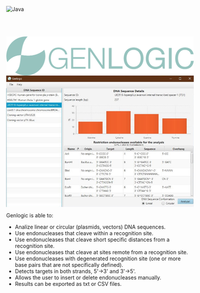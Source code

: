 <img alt="Java" align="left"  src="https://forthebadge.com/images/badges/made-with-java.svg"/> <br/><br/>
<br/><br/>

<img alt="Logo" align="center"  src="https://raw.githubusercontent.com/luinungom/Genlogic/master/src/resources/images/FullLogo.png?raw=true"/>

<img alt="Screenshot" align="center"  src="https://raw.githubusercontent.com/luinungom/Genlogic/master/Main%20window.JPG?raw=true"/>

Genlogic is able to:
- Analize linear or circular (plasmids, vectors) DNA sequences.
- Use endonucleases that cleave within a recognition site.
- Use endonucleases that cleave short specific distances from a recognition site.
- Use endonucleases that cleave at sites remote from a recognition site.
- Use endonucleases with degenerated recognition site (one or more base pairs that are not specifically defined).
- Detects targets in both strands, 5'->3' and 3'->5'.
- Allows the user to insert or delete endonucleases manually.
- Results can be exported as txt or CSV files.

